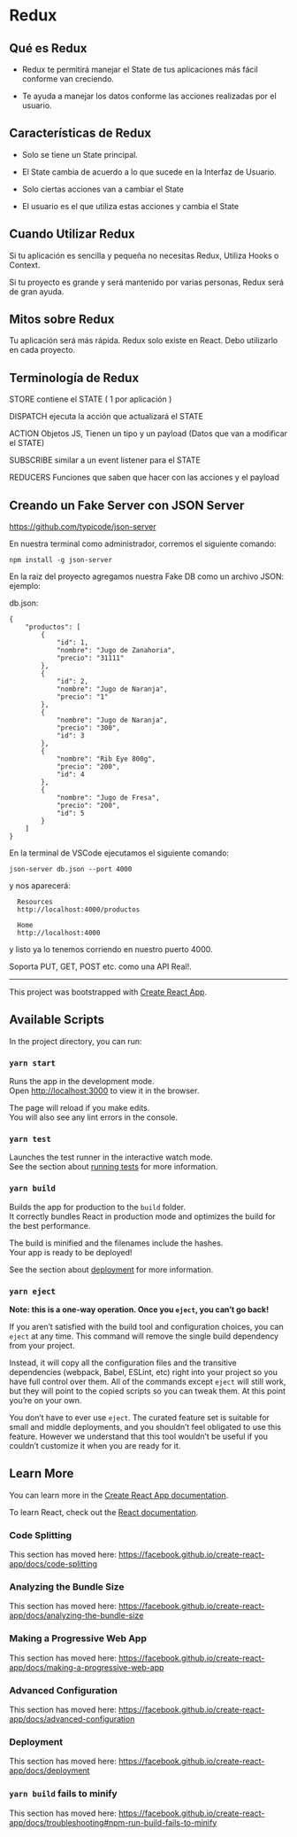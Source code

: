 # Redux

## Qué es Redux

- Redux te permitirá manejar el State de tus aplicaciones más fácil conforme van creciendo.

- Te ayuda a manejar los datos conforme las acciones realizadas por el usuario.

## Características de Redux

- Solo se tiene un State principal.

- El State cambia de acuerdo a lo que sucede en la Interfaz de Usuario.

- Solo ciertas acciones van a cambiar el State

- El usuario es el que utiliza estas acciones y cambia el State

## Cuando Utilizar Redux

Si tu aplicación es sencilla y pequeña no necesitas Redux, Utiliza Hooks o Context. 

Si tu proyecto es grande y será mantenido por varias personas, Redux será de gran ayuda. 

## Mitos sobre Redux

Tu aplicación será más rápida.
Redux solo existe en React.
Debo utilizarlo en cada proyecto.

## Terminología de Redux

STORE contiene el STATE ( 1 por aplicación )

DISPATCH ejecuta la acción que actualizará el STATE

ACTION Objetos JS, Tienen un tipo y un payload (Datos que van a modificar el STATE)

SUBSCRIBE similar a un event listener para el STATE

REDUCERS Funciones que saben que hacer con las acciones y el payload


## Creando un Fake Server con JSON Server

https://github.com/typicode/json-server

En nuestra terminal como administrador, corremos el siguiente comando:

```
npm install -g json-server
```

En la raiz del proyecto agregamos nuestra Fake DB como un archivo JSON: ejemplo:

db.json:
```
{
    "productos": [
        {
            "id": 1,
            "nombre": "Jugo de Zanahoria",
            "precio": "31111"
        },
        {
            "id": 2,
            "nombre": "Jugo de Naranja",
            "precio": "1"
        },
        {
            "nombre": "Jugo de Naranja",
            "precio": "300",
            "id": 3
        },
        {
            "nombre": "Rib Eye 800g",
            "precio": "200",
            "id": 4
        },
        {
            "nombre": "Jugo de Fresa",
            "precio": "200",
            "id": 5
        }
    ]
}
```

En la terminal de VSCode ejecutamos el siguiente comando:

```
json-server db.json --port 4000
```

y nos aparecerá:

```
  Resources
  http://localhost:4000/productos

  Home
  http://localhost:4000
```

y listo ya lo tenemos corriendo en nuestro puerto 4000.

Soporta PUT, GET, POST etc. como una API Real!.


___
This project was bootstrapped with [Create React App](https://github.com/facebook/create-react-app).

## Available Scripts

In the project directory, you can run:

### `yarn start`

Runs the app in the development mode.<br />
Open [http://localhost:3000](http://localhost:3000) to view it in the browser.

The page will reload if you make edits.<br />
You will also see any lint errors in the console.

### `yarn test`

Launches the test runner in the interactive watch mode.<br />
See the section about [running tests](https://facebook.github.io/create-react-app/docs/running-tests) for more information.

### `yarn build`

Builds the app for production to the `build` folder.<br />
It correctly bundles React in production mode and optimizes the build for the best performance.

The build is minified and the filenames include the hashes.<br />
Your app is ready to be deployed!

See the section about [deployment](https://facebook.github.io/create-react-app/docs/deployment) for more information.

### `yarn eject`

**Note: this is a one-way operation. Once you `eject`, you can’t go back!**

If you aren’t satisfied with the build tool and configuration choices, you can `eject` at any time. This command will remove the single build dependency from your project.

Instead, it will copy all the configuration files and the transitive dependencies (webpack, Babel, ESLint, etc) right into your project so you have full control over them. All of the commands except `eject` will still work, but they will point to the copied scripts so you can tweak them. At this point you’re on your own.

You don’t have to ever use `eject`. The curated feature set is suitable for small and middle deployments, and you shouldn’t feel obligated to use this feature. However we understand that this tool wouldn’t be useful if you couldn’t customize it when you are ready for it.

## Learn More

You can learn more in the [Create React App documentation](https://facebook.github.io/create-react-app/docs/getting-started).

To learn React, check out the [React documentation](https://reactjs.org/).

### Code Splitting

This section has moved here: https://facebook.github.io/create-react-app/docs/code-splitting

### Analyzing the Bundle Size

This section has moved here: https://facebook.github.io/create-react-app/docs/analyzing-the-bundle-size

### Making a Progressive Web App

This section has moved here: https://facebook.github.io/create-react-app/docs/making-a-progressive-web-app

### Advanced Configuration

This section has moved here: https://facebook.github.io/create-react-app/docs/advanced-configuration

### Deployment

This section has moved here: https://facebook.github.io/create-react-app/docs/deployment

### `yarn build` fails to minify

This section has moved here: https://facebook.github.io/create-react-app/docs/troubleshooting#npm-run-build-fails-to-minify

